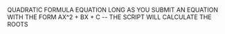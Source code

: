 QUADRATIC FORMULA EQUATION 
LONG AS YOU SUBMIT AN EQUATION WITH THE FORM AX^2 + BX + C -- THE SCRIPT WILL CALCULATE THE ROOTS

